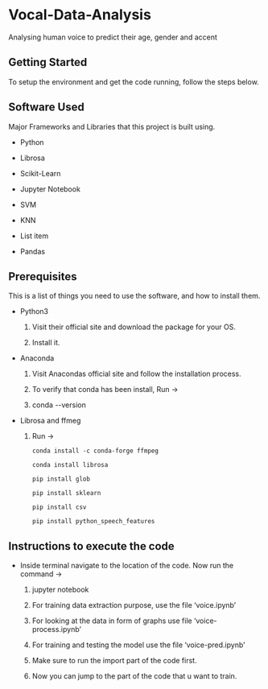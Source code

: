 # Vocal-Data-Analysis
Analysing human voice to predict their age, gender and accent

## Getting Started

To setup the environment and get the code running, follow the steps below.

## Software Used

Major Frameworks and Libraries that this project is built using.

 - Python

 - Librosa

 - Scikit-Learn

 - Jupyter Notebook

 - SVM

 - KNN

 - List item

 - Pandas

## Prerequisites

This is a list of things you need to use the software, and how to install them.

 - Python3

	1. Visit their official site and download the package for your OS.

	2. Install it.

 - Anaconda

	1. Visit Anacondas official site and follow the installation process.

	2. To verify that conda has been install, Run ->

	3. conda --version

 - Librosa and ffmeg

	1. Run ->

		`conda install -c conda-forge ffmpeg`

		`conda install librosa`

		`pip install glob`

		`pip install sklearn`

		`pip install csv`

		`pip install python_speech_features`

## Instructions to execute the code

 - Inside terminal navigate to the location of the code. Now run the command ->

	1. jupyter notebook

	2. For training data extraction purpose, use the file ‘voice.ipynb’

	3. For looking at the data in form of graphs use file ‘voice-process.ipynb’

	4. For training and testing the model use the file ‘voice-pred.ipynb’

	5. Make sure to run the import part of the code first.

	6. Now you can jump to the part of the code that u want to train.
